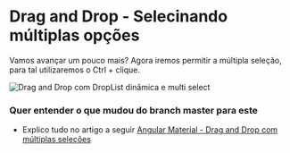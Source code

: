 # Drag and Drop - Selecinando múltiplas opções
Vamos avançar um pouco mais? Agora iremos permitir a múltipla seleção, para tal utilizaremos o Ctrl + clique.

![Drag and Drop com DropList dinâmica e multi select](https://github.com/arthur-lima-dev/mat-drag-and-drop-example/blob/multi-select-drag-drop/doc/multiple-drag-and-drop.gif)

### Quer entender o que mudou do branch master para este
 - Explico tudo no artigo a seguir [Angular Material - Drag and Drop com múltiplas seleções](https://developers-friends.gitbook.io/blog/angular/drag-and-drop-com-angular-material-e-droplist-dinamica/drag-and-drop-com-multiplas-selecoes)
